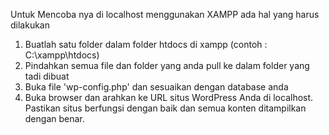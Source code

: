 Untuk Mencoba nya di localhost menggunakan XAMPP ada hal yang harus dilakukan

1. Buatlah satu folder dalam folder htdocs di xampp (contoh : C:\xampp\htdocs)
2. Pindahkan semua file dan folder yang anda pull ke dalam folder yang tadi dibuat
3. Buka file 'wp-config.php' dan sesuaikan dengan database anda
4. Buka browser dan arahkan ke URL situs WordPress Anda di localhost. Pastikan situs berfungsi dengan baik dan semua konten ditampilkan dengan benar.
